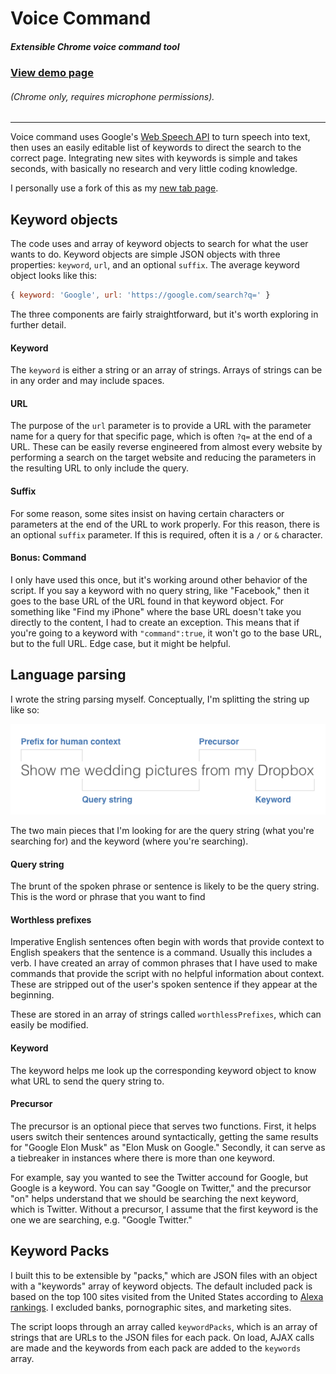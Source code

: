 # Voice Command
##### Extensible Chrome voice command tool


### [View demo page](https://truthlabs.github.io/voice-command/)
###### (Chrome only, requires microphone permissions).

---

Voice command uses Google's [Web Speech API](https://developers.google.com/web/updates/2013/01/Voice-Driven-Web-Apps-Introduction-to-the-Web-Speech-API) to turn speech into text, then uses an easily editable list of keywords to direct the search to the correct page.  Integrating new sites with keywords is simple and takes seconds, with basically no research and very little coding knowledge.

I personally use a fork of this as my [new tab page](https://s.codepen.io/drewvosburg/debug/rOqdjj).

## Keyword objects
The code uses and array of keyword objects to search for what the user wants to do. Keyword objects are simple JSON objects with three properties: `keyword`, `url`, and an optional `suffix`.  The average keyword object looks like this: 
```javascript
{ keyword: 'Google', url: 'https://google.com/search?q=' }
```

The three components are fairly straightforward, but it's worth exploring in further detail.

#### Keyword
The `keyword` is either a string or an array of strings.  Arrays of strings can be in any order and may include spaces.

#### URL
The purpose of the `url` parameter is to provide a URL with the parameter name for a query for that specific page, which is often `?q=` at the end of a URL.  These can be easily reverse engineered from almost every website by performing a search on the target website and reducing the parameters in the resulting URL to only include the query.

#### Suffix
For some reason, some sites insist on having certain characters or parameters at the end of the URL to work properly.  For this reason, there is an optional `suffix` parameter.  If this is required, often it is a `/` or `&` character.

#### Bonus: Command
I only have used this once, but it's working around other behavior of the script.  If you say a keyword with no query string, like "Facebook," then it goes to the base URL of the URL found in that keyword object. For something like "Find my iPhone" where the base URL doesn't take you directly to the content, I had to create an exception.  This means that if you're going to a keyword with `"command":true`, it won't go to the base URL, but to the full URL.  Edge case, but it might be helpful.

## Language parsing
I wrote the string parsing myself.  Conceptually, I'm splitting the string up like so:

![Prefix for human context, query string, precursor, keyword](./example.png)

The two main pieces that I'm looking for are the query string (what you're searching for) and the keyword (where you're searching).

#### Query string
The brunt of the spoken phrase or sentence is likely to be the query string. This is the word or phrase that you want to find

#### Worthless prefixes
Imperative English sentences often begin with words that provide context to English speakers that the sentence is a command.  Usually this includes a verb.  I have created an array of common phrases that I have used to make commands that provide the script with no helpful information about context.  These are stripped out of the user's spoken sentence if they appear at the beginning.

These are stored in an array of strings called `worthlessPrefixes`, which can easily be modified.

#### Keyword
The keyword helps me look up the corresponding keyword object to know what URL to send the query string to.

#### Precursor
The precursor is an optional piece that serves two functions. First, it helps users switch their sentences around syntactically, getting the same results for "Google Elon Musk" as "Elon Musk on Google." Secondly, it can serve as a tiebreaker in instances where there is more than one keyword.

For example, say you wanted to see the Twitter accound for Google, but Google is a keyword. You can say "Google on Twitter," and the precursor "on" helps understand that we should be searching the next keyword, which is Twitter.  Without a precursor, I assume that the first keyword is the one we are searching, e.g. "Google Twitter."

## Keyword Packs

I built this to be extensible by "packs," which are JSON files with an object with a "keywords" array of keyword objects. The default included pack is based on the top 100 sites visited from the United States according to [Alexa rankings](http://www.alexa.com/topsites/countries/US). I excluded banks, pornographic sites, and marketing sites.

The script loops through an array called `keywordPacks`, which is an array of strings that are URLs to the JSON files for each pack. On load, AJAX calls are made and the keywords from each pack are added to the `keywords` array.
